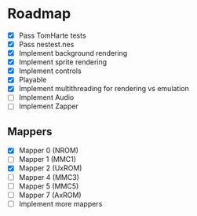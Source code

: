 # Roadmap

- [X] Pass TomHarte tests
- [X] Pass nestest.nes
- [X] Implement background rendering
- [X] Implement sprite rendering
- [X] Implement controls
- [X] Playable
- [X] Implement multithreading for rendering vs emulation
- [ ] Implement Audio
- [ ] Implement Zapper

## Mappers
- [X] Mapper 0 (NROM)
- [ ] Mapper 1 (MMC1)
- [X] Mapper 2 (UxROM)
- [ ] Mapper 4 (MMC3)
- [ ] Mapper 5 (MMC5)
- [ ] Mapper 7 (AxROM)
- [ ] Implement more mappers
